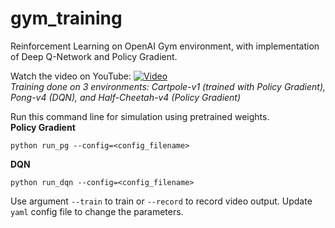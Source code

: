 # gym_training
Reinforcement Learning on OpenAI Gym environment, with implementation of Deep Q-Network and Policy Gradient.

Watch the video on YouTube:
[![Video](https://i9.ytimg.com/vi/swFtTfiDwCU/mq1.jpg?sqp=CLTDz5kG&rs=AOn4CLAF0YFeet6ewLeZyWsq3vOuPilnIg)](https://youtu.be/swFtTfiDwCU)
\
_Training done on 3 environments: Cartpole-v1 (trained with Policy Gradient), Pong-v4 (DQN), and Half-Cheetah-v4 (Policy Gradient)_

Run this command line for simulation using pretrained weights. \
**Policy Gradient**
```
python run_pg --config=<config_filename>
```
**DQN**
```
python run_dqn --config=<config_filename>
```

Use argument `--train` to train or `--record` to record video output.
Update `yaml` config file to change the parameters.

